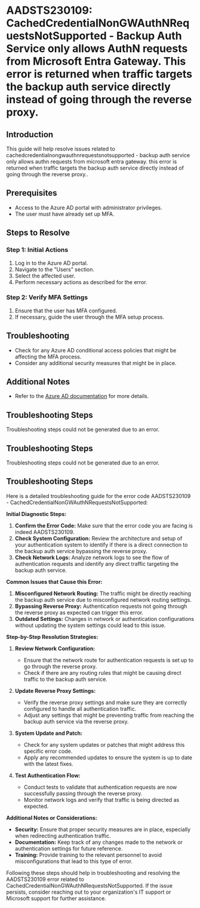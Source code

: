 # AADSTS230109: CachedCredentialNonGWAuthNRequestsNotSupported - Backup Auth Service only allows AuthN requests from Microsoft Entra Gateway. This error is returned when traffic targets the backup auth service directly instead of going through the reverse proxy.

## Introduction

This guide will help resolve issues related to
cachedcredentialnongwauthnrequestsnotsupported - backup auth service only allows
authn requests from microsoft entra gateway. this error is returned when traffic
targets the backup auth service directly instead of going through the reverse
proxy..

## Prerequisites

* Access to the Azure AD portal with administrator privileges.
* The user must have already set up MFA.

## Steps to Resolve

### Step 1: Initial Actions

1. Log in to the Azure AD portal.
2. Navigate to the "Users" section.
3. Select the affected user.
4. Perform necessary actions as described for the error.

### Step 2: Verify MFA Settings

1. Ensure that the user has MFA configured.
2. If necessary, guide the user through the MFA setup process.

## Troubleshooting

* Check for any Azure AD conditional access policies that might be affecting the
  MFA process.
* Consider any additional security measures that might be in place.

## Additional Notes

* Refer to the
  [Azure AD documentation](https://learn.microsoft.com/en-us/azure/active-directory/)
  for more details.

## Troubleshooting Steps

Troubleshooting steps could not be generated due to an error.

## Troubleshooting Steps

Troubleshooting steps could not be generated due to an error.

## Troubleshooting Steps

Here is a detailed troubleshooting guide for the error code AADSTS230109 -
CachedCredentialNonGWAuthNRequestsNotSupported:

**Initial Diagnostic Steps:**

1. **Confirm the Error Code:** Make sure that the error code you are facing is
   indeed AADSTS230109.
2. **Check System Configuration:** Review the architecture and setup of your
   authentication system to identify if there is a direct connection to the
   backup auth service bypassing the reverse proxy.
3. **Check Network Logs:** Analyze network logs to see the flow of
   authentication requests and identify any direct traffic targeting the backup
   auth service.

**Common Issues that Cause this Error:**

1. **Misconfigured Network Routing:** The traffic might be directly reaching the
   backup auth service due to misconfigured network routing settings.
2. **Bypassing Reverse Proxy:** Authentication requests not going through the
   reverse proxy as expected can trigger this error.
3. **Outdated Settings:** Changes in network or authentication configurations
   without updating the system settings could lead to this issue.

**Step-by-Step Resolution Strategies:**

1. **Review Network Configuration:**

   * Ensure that the network route for authentication requests is set up to go
     through the reverse proxy.
   * Check if there are any routing rules that might be causing direct traffic
     to the backup auth service.

2. **Update Reverse Proxy Settings:**

   * Verify the reverse proxy settings and make sure they are correctly
     configured to handle all authentication traffic.
   * Adjust any settings that might be preventing traffic from reaching the
     backup auth service via the reverse proxy.

3. **System Update and Patch:**

   * Check for any system updates or patches that might address this specific
     error code.
   * Apply any recommended updates to ensure the system is up to date with the
     latest fixes.

4. **Test Authentication Flow:**
   * Conduct tests to validate that authentication requests are now successfully
     passing through the reverse proxy.
   * Monitor network logs and verify that traffic is being directed as expected.

**Additional Notes or Considerations:**

* **Security:** Ensure that proper security measures are in place, especially
  when redirecting authentication traffic.
* **Documentation:** Keep track of any changes made to the network or
  authentication settings for future reference.
* **Training:** Provide training to the relevant personnel to avoid
  misconfigurations that lead to this type of error.

Following these steps should help in troubleshooting and resolving the
AADSTS230109 error related to CachedCredentialNonGWAuthNRequestsNotSupported. If
the issue persists, consider reaching out to your organization's IT support or
Microsoft support for further assistance.
